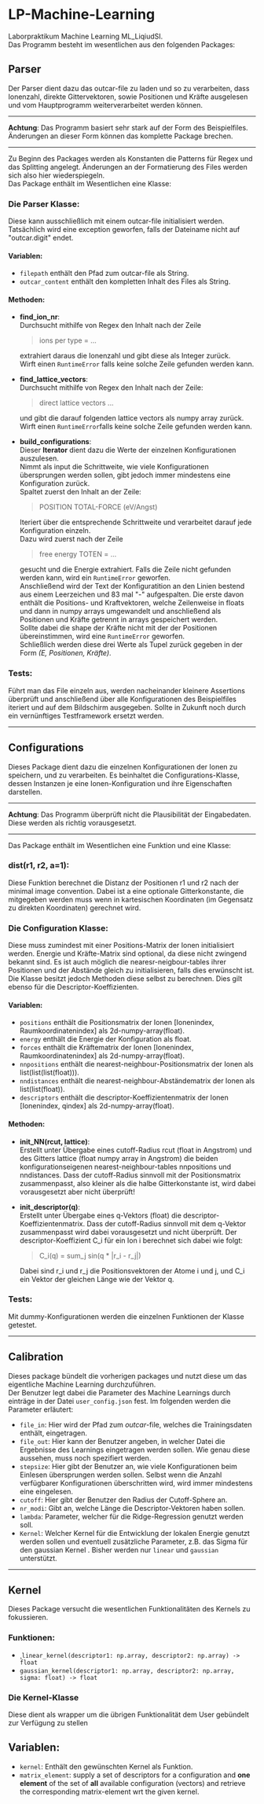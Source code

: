 # LP-Machine-Learning
Laborpraktikum Machine Learning ML_LiqiudSI.  
Das Programm besteht im wesentlichen aus den folgenden Packages:
## Parser
Der Parser dient dazu das outcar-file zu laden und so zu verarbeiten, dass Ionenzahl, direkte Gittervektoren, sowie Positionen und Kräfte ausgelesen und vom Hauptprogramm weiterverarbeitet werden können.

---
**Achtung**: 
Das Programm basiert sehr stark auf der Form des Beispielfiles. Änderungen an dieser Form können das komplette Package brechen.

---
Zu Beginn des Packages werden als Konstanten die Patterns für Regex und das Splitting angelegt. Änderungen an der Formatierung des Files werden sich also hier wiederspiegeln.  
Das Package enthält im Wesentlichen eine Klasse: 
### Die Parser Klasse:
Diese kann ausschließlich mit einem outcar-file initialisiert werden. Tatsächlich wird eine exception geworfen, falls der Dateiname nicht auf "outcar.digit" endet. 
#### Variablen:
- `filepath` enthält den Pfad zum outcar-file als String.
- `outcar_content` enthält den kompletten Inhalt des Files als String.

#### Methoden:
- **find_ion_nr**:  
  Durchsucht mithilfe von Regex den Inhalt nach der Zeile  
  
    > ions per type = ...  
    
  extrahiert daraus die Ionenzahl und gibt diese als Integer zurück.   
  Wirft einen `RuntimeError` falls keine solche Zeile gefunden werden kann.
- **find_lattice_vectors**:  
  Durchsucht mithilfe von Regex den Inhalt nach der Zeile:
    
    > direct lattice vectors ...
   
   und gibt die darauf folgenden lattice vectors als numpy array zurück.  
   Wirft einen `RuntimeError`falls keine solche Zeile gefunden werden kann.
 - **build_configurations**:  
  Dieser **Iterator** dient dazu die Werte der einzelnen Konfigurationen auszulesen.  
  Nimmt als input die Schrittweite, wie viele Konfigurationen übersprungen werden sollen, gibt jedoch immer mindestens eine Konfiguration zurück.  
  Spaltet zuerst den Inhalt an der Zeile:
    
    >  POSITION TOTAL-FORCE (eV/Angst)  
   
   Iteriert über die entsprechende Schrittweite und verarbeitet darauf jede Konfiguration einzeln.  
  Dazu wird zuerst nach der Zeile  
      
    > free energy TOTEN = ... 
    
    gesucht und die Energie extrahiert. Falls die Zeile nicht gefunden werden kann, wird ein `RuntimeError` geworfen.    
  Anschließend wird der Text der Konfiguratition an den Linien bestend aus einem Leerzeichen und 83 mal "-" aufgespalten. Die erste davon enthält die Positions- und Kraftvektoren, welche Zeilenweise in floats und dann in numpy arrays umgewandelt und anschließend als Positionen und Kräfte getrennt in arrays gespeichert werden.  
  Sollte dabei die shape der Kräfte nicht mit der der Positionen übereinstimmen, wird eine `RuntimeError` geworfen.  
  Schließlich werden diese drei Werte als Tupel zurück gegeben in der Form *(E, Positionen, Kräfte)*.  
  
  ### Tests:
  Führt man das File einzeln aus, werden nacheinander kleinere Assertions überprüft und anschließend über alle Konfigurationen des Beispielfiles iteriert und auf dem Bildschirm ausgegeben. Sollte in Zukunft noch durch ein vernünftiges Testframework ersetzt werden.
  
---
## Configurations
Dieses Package dient dazu die einzelnen Konfigurationen der Ionen zu speichern, und zu verarbeiten. Es beinhaltet die Configurations-Klasse, dessen Instanzen je eine Ionen-Konfiguration und ihre Eigenschaften darstellen.

---
**Achtung**: 
Das Programm überprüft nicht die Plausibilität der Eingabedaten. Diese werden als richtig vorausgesetzt.

---
Das Package enthält im Wesentlichen eine Funktion und eine Klasse: 
### dist(r1, r2, a=1):
Diese Funktion berechnet die Distanz der Positionen r1 und r2 nach der minimal image convention. Dabei ist a eine optionale Gitterkonstante, die mitgegeben werden muss wenn in kartesischen Koordinaten (im Gegensatz zu direkten Koordinaten) gerechnet wird.

### Die Configuration Klasse:
Diese muss zumindest mit einer Positions-Matrix der Ionen initialisiert werden. Energie und Kräfte-Matrix sind optional, da diese nicht zwingend bekannt sind. Es ist auch möglich die nearesr-neigbour-tables ihrer Positionen und der Abstände gleich zu initialisieren, falls dies erwünscht ist. Die Klasse besitzt jedoch Methoden diese selbst zu berechnen. Dies gilt ebenso für die Descriptor-Koeffizienten.
#### Variablen:
- `positions` enthält die Positionsmatrix der Ionen [Ionenindex, Raumkoordinatenindex] als 2d-numpy-array(float).
- `energy` enthält die Energie der Konfiguration als float.
- `forces` enthält die Kräftematrix der Ionen [Ionenindex, Raumkoordinatenindex] als 2d-numpy-array(float).
- `nnpositions` enthält die nearest-neighbour-Positionsmatrix der Ionen als list(list(list(float))).
- `nndistances` enthält die nearest-neighbour-Abständematrix der Ionen als list(list(float)).
- `descriptors` enthält die descriptor-Koeffizientenmatrix der Ionen [Ionenindex, qindex] als 2d-numpy-array(float).

#### Methoden:
- **init_NN(rcut, lattice)**:  
  Erstellt unter Übergabe eines cutoff-Radius rcut (float in Angstrom) und des Gitters lattice (float numpy array in Angstrom) die beiden konfigurationseigenen nearest-neighbour-tables nnpositions und nndistances. Dass der cutoff-Radius sinnvoll mit der Positionsmatrix zusammenpasst, also kleiner als die halbe Gitterkonstante ist, wird dabei vorausgesetzt aber nicht überprüft!
- **init_descriptor(q)**:  
  Erstellt unter Übergabe eines q-Vektors (float) die descriptor-Koeffizientenmatrix. Dass der cutoff-Radius sinnvoll mit dem q-Vektor zusammenpasst wird dabei vorausgesetzt und nicht überprüft. Der descriptor-Koeffizient C_i für ein Ion i berechnet sich dabei wie folgt:
  
    > C_i(q) = sum_j sin(q * |r_i - r_j|)
  
  Dabei sind r_i und r_j die Positionsvektoren der Atome i und j, und C_i ein Vektor der gleichen Länge wie der Vektor q.
  
### Tests:
Mit dummy-Konfigurationen werden die einzelnen Funktionen der Klasse getestet.

---
## Calibration
Dieses package bündelt die vorherigen packages und nutzt diese um das eigentliche Machine Learning durchzuführen.  
Der Benutzer legt dabei die Parameter des Machine Learnings durch einträge in der Datei `user_config.json` fest. Im folgenden werden die Parameter erläutert:
- `file_in`: Hier wird der Pfad zum *outcar*-file, welches die Trainingsdaten enthält, eingetragen.
- `file_out`: Hier kann der Benutzer angeben, in welcher Datei die Ergebnisse des Learnings eingetragen werden sollen. Wie genau diese aussehen, muss noch spezifiert werden.
- `stepsize`: Hier gibt der Benutzer an, wie viele Konfigurationen beim Einlesen übersprungen werden sollen. Selbst wenn die Anzahl verfügbarer Konfigurationen überschritten wird, wird immer mindestens eine eingelesen.
- `cutoff`: Hier gibt der Benutzer den Radius der Cutoff-Sphere an.
- `nr_modi`: Gibt an, welche Länge die Descriptor-Vektoren haben sollen.
- `lambda`: Parameter, welcher für die Ridge-Regression genutzt werden soll.
- `Kernel`: Welcher Kernel für die Entwicklung der lokalen Energie genutzt werden sollen und eventuell zusätzliche Parameter, z.B. das Sigma für den gaussian Kernel  . Bisher werden nur `linear` und `gaussian` unterstützt.

---
## Kernel
Dieses Package versucht die wesentlichen Funktionalitäten des Kernels zu fokussieren.
### Funktionen:
- ¸`linear_kernel(descriptor1: np.array, descriptor2: np.array) -> float`
- `gaussian_kernel(descriptor1: np.array, descriptor2: np.array, sigma: float) -> float`
### Die Kernel-Klasse
Diese dient als wrapper um die übrigen Funktionalität dem User gebündelt zur Verfügung zu stellen
## Variablen:
- `kernel`: Enthält den gewünschten Kernel als Funktion.
- `matrix_element`: supply a set of descriptors for a configuration and **one element** of the set of **all** available configuration (vectors) and retrieve the corresponding matrix-element wrt the given kernel.
